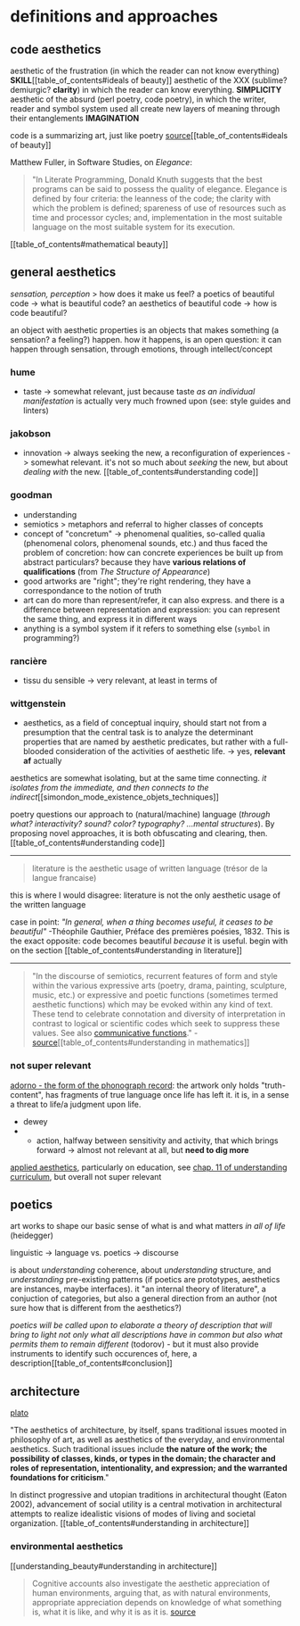 # definitions and approaches

## code aesthetics

aesthetic of the frustration (in which the reader can not know everything) **SKILL**[[table_of_contents#ideals of beauty]]
aesthetic of the XXX (sublime? demiurgic? **clarity**) in which the reader can know everything. **SIMPLICITY**
aesthetic of the absurd (perl poetry, code poetry), in which the writer, reader and symbol system used all create new layers of meaning through their entanglements **IMAGINATION**

code is a summarizing art, just like poetry [source](https://medium.com/@tuga/responses)[[table_of_contents#ideals of beauty]]

Matthew Fuller, in Software Studies, on *Elegance*:

> "In Literate Programming, Donald Knuth suggests that the best programs can be said to possess the quality of elegance. Elegance is defined by four criteria: the leanness of the code; the clarity with which the problem is defined; spareness of use of resources such as time and processor cycles; and, implementation in the most suitable language on the most suitable system for its execution.

[[table_of_contents#mathematical beauty]]


## general aesthetics

*sensation, perception* > how does it make us feel?
a poetics of beautiful code -> what is beautiful code?
an aesthetics of beautiful code -> how is code beautiful?

an object with aesthetic properties is an objects that makes something (a sensation? a feeling?) happen. how it happens, is an open question: it can happen through sensation, through emotions, through intellect/concept

### hume

- taste -> somewhat relevant, just because taste *as an individual manifestation* is actually very much frowned upon (see: style guides and linters)

### jakobson

- innovation -> always seeking the new, a reconfiguration of experiences -> somewhat relevant. it's not so much about *seeking* the new, but about *dealing with* the new. [[table_of_contents#understanding code]]

### goodman

- understanding
- semiotics > metaphors and referral to higher classes of concepts
- concept of "concretum" -> phenomenal qualities, so-called qualia (phenomenal colors, phenomenal sounds, etc.) and thus faced the problem of concretion: how can concrete experiences be built up from abstract particulars? because they have **various relations of qualifications** (from *The Structure of Appearance*)
- good artworks are "right"; they're right rendering, they have a correspondance to the notion of truth
- art can do more than represent/refer, it can also express. and there is a difference between representation and expression: you can represent the same thing, and express it in different ways
- anything is a symbol system if it refers to something else (`symbol` in programming?)

### rancière

- tissu du sensible -> very relevant, at least in terms of 

### wittgenstein

- aesthetics, as a field of conceptual inquiry, should start not from a presumption that the central task is to analyze the determinant properties that are named by aesthetic predicates, but rather with a full-blooded consideration of the activities of aesthetic life. -> yes, **relevant af** actually

aesthetics are somewhat isolating, but at the same time connecting. *it isolates from the immediate, and then connects to the indirect*[[simondon_mode_existence_objets_techniques]]

poetry questions our approach to (natural/machine) language (*through what? interactivity? sound? color? typography? ...mental structures*). By proposing novel approaches, it is both obfuscating and clearing, then.[[table_of_contents#understanding code]]

---

> literature is the aesthetic usage of written language (trésor de la langue francaise)

this is where I would disagree: literature is not the only aesthetic usage of the written language

case in point: *"In general, when a thing becomes useful, it ceases to be beautiful"* -Théophile Gauthier, Préface des premières poésies, 1832. This is the exact opposite: code becomes beautiful *because* it is useful. begin with on the section [[table_of_contents#understanding in literature]]

---

> "In the discourse of semiotics, recurrent features of form and style within the various expressive arts (poetry, drama, painting, sculpture, music, etc.) or expressive and poetic functions (sometimes termed aesthetic functions) which may be evoked within any kind of text. These tend to celebrate connotation and diversity of interpretation in contrast to logical or scientific codes which seek to suppress these values. See also [communicative functions](https://www.oxfordreference.com/view/10.1093/oi/authority.20110803095627943)." - [source](https://www.oxfordreference.com/view/10.1093/oi/authority.20110803095353999)[[table_of_contents#understanding in mathematics]]

### not super relevant

[adorno - the form of the phonograph record](https://www.jstor.org/stable/778936): the artwork only holds "truth-content", has fragments of true language once life has left it. it is, in a sense a threat to life/a judgment upon life.

- dewey
- - action, halfway between sensitivity and activity, that which brings forward -> almost not relevant at all, but **need to dig more**

[applied aesthetics](https://en.wikipedia.org/wiki/Applied_aesthetics), particularly on education, see [chap. 11 of understanding curriculum](https://eric.ed.gov/?id=ED410788), but overall not super relevant

## poetics

art works to shape our basic sense of what is and what matters *in all of life* (heidegger)

linguistic -> language vs. poetics -> discourse

is about *understanding* coherence, about *understanding* structure, and *understanding* pre-existing patterns (if poetics are prototypes, aesthetics are instances, maybe interfaces). it "an internal theory of literature", a conjuction of categories, but also a general direction from an author (not sure how that is different from the aesthetics?)

*poetics will be called upon to elaborate a theory of description that will bring to light not only what all descriptions have in common but also what permits them to remain different* (todorov) - but it must also provide instruments to identify such occurences of, here, a description[[table_of_contents#conclusion]]

## architecture

[plato](https://plato.stanford.edu/entries/architecture/)

"The aesthetics of architecture, by itself, spans traditional issues mooted in philosophy of art, as well as aesthetics of the everyday, and environmental aesthetics. Such traditional issues include **the nature of the work; the possibility of classes, kinds, or types in the domain; the character and roles of representation, intentionality, and expression; and the warranted foundations for criticism**."

In distinct progressive and utopian traditions in architectural thought (Eaton 2002), advancement of social utility is a central motivation in architectural attempts to realize idealistic visions of modes of living and societal organization. [[table_of_contents#understanding in architecture]]

### environmental aesthetics

[[understanding_beauty#understanding in architecture]]

> Cognitive accounts also investigate the aesthetic appreciation of human environments, arguing that, as with natural environments, appropriate appreciation depends on knowledge of what something is, what it is like, and why it is as it is. [source](https://plato.stanford.edu/entries/environmental-aesthetics/#AestHumaEnvi)